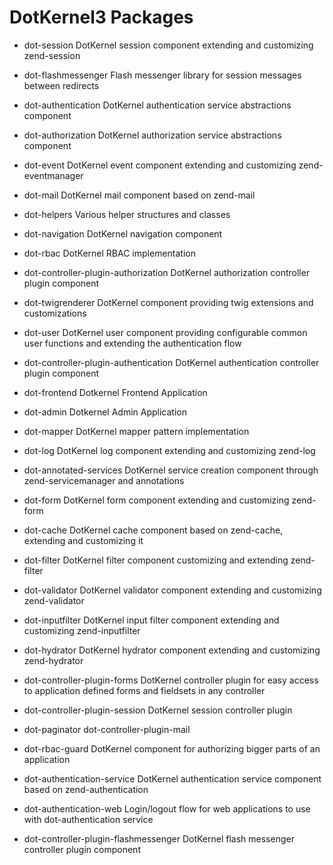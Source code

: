 # DotKernel3 Packages

 * dot-session
DotKernel session component extending and customizing zend-session

 * dot-flashmessenger
Flash messenger library for session messages between redirects

 * dot-authentication
DotKernel authentication service abstractions component

 * dot-authorization
DotKernel authorization service abstractions component
 
* dot-event
DotKernel event component extending and customizing zend-eventmanager

* dot-mail
DotKernel mail component based on zend-mail

 * dot-helpers
Various helper structures and classes

 * dot-navigation
DotKernel navigation component

 * dot-rbac
DotKernel RBAC implementation

 * dot-controller-plugin-authorization
DotKernel authorization controller plugin component

 * dot-twigrenderer
DotKernel component providing twig extensions and customizations

 * dot-user
DotKernel user component providing configurable common user functions and extending the authentication flow

 * dot-controller-plugin-authentication
DotKernel authentication controller plugin component

 * dot-frontend
Dotkernel Frontend Application

 * dot-admin
Dotkernel Admin Application

 * dot-mapper
DotKernel mapper pattern implementation

 * dot-log
DotKernel log component extending and customizing zend-log

 * dot-annotated-services
DotKernel service creation component through zend-servicemanager and annotations

 * dot-form
DotKernel form component extending and customizing zend-form

 * dot-cache
DotKernel cache component based on zend-cache, extending and customizing it

 * dot-filter
DotKernel filter component customizing and extending zend-filter

 * dot-validator
DotKernel validator component extending and customizing zend-validator

 * dot-inputfilter
DotKernel input filter component extending and customizing zend-inputfilter

 * dot-hydrator
DotKernel hydrator component extending and customizing zend-hydrator

 * dot-controller-plugin-forms
DotKernel controller plugin for easy access to application defined forms and fieldsets in any controller

 * dot-controller-plugin-session
DotKernel session controller plugin

 * dot-paginator
dot-controller-plugin-mail

 * dot-rbac-guard
DotKernel component for authorizing bigger parts of an application

 * dot-authentication-service
DotKernel authentication service component based on zend-authentication

 * dot-authentication-web
Login/logout flow for web applications to use with dot-authentication service

 * dot-controller-plugin-flashmessenger
DotKernel flash messenger controller plugin component